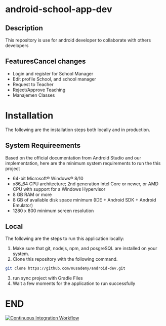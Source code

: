 # android-school-app-dev

## Description
This repository is use for android developer to collaborate with others developers

## FeaturesCancel changes
- Login and register for School Manager
- Edit profile School, and school manager
- Request to Teacher
- Reject/Approve Teaching
- Manajemen Classes

# Installation
The following are the installation steps both locally and in production.
## System Requireements
Based on the official documentation from Android Studio and our implementation, here are the minimum system requirements to run the this project
- 64-bit Microsoft® Windows® 8/10
- x86_64 CPU architecture; 2nd generation Intel Core or newer, or AMD CPU with support for a Windows Hypervisor
- 8 GB RAM or more
- 8 GB of available disk space minimum (IDE + Android SDK + Android Emulator)
- 1280 x 800 minimum screen resolution

## Local
The following are the steps to run this application locally:
1. Make sure that git, nodejs, npm, and posgreSQL are installed on your system.
2. Clone this repository with the following command.
```bash 
git clone https://github.com/nusademy/android-dev.git
```
3. run sync project with Gradle Files
4. Wait a few moments for the application to run successfully




# END

[![Continuous Integration Workflow](https://github.com/nusademy/android-dev/actions/workflows/main.yml/badge.svg?branch=main)](https://github.com/nusademy/android-dev/actions/workflows/main.yml)
